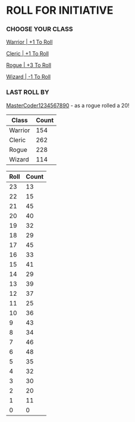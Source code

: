 # ROLL FOR INITIATIVE
### CHOOSE YOUR CLASS

[Warrior | +1 To Roll](https://github.com/benjaminsampica/benjaminsampica/issues/new?title=roll%7Cwarrior&body=Just+click+%27Submit+new+issue%27.)

[Cleric | +1 To Roll](https://github.com/benjaminsampica/benjaminsampica/issues/new?title=roll%7Ccleric&body=Just+click+%27Submit+new+issue%27.)

[Rogue | +3 To Roll](https://github.com/benjaminsampica/benjaminsampica/issues/new?title=roll%7Crogue&body=Just+click+%27Submit+new+issue%27.)

[Wizard | -1 To Roll](https://github.com/benjaminsampica/benjaminsampica/issues/new?title=roll%7Cwizard&body=Just+click+%27Submit+new+issue%27.)
### LAST ROLL BY
[MasterCoder1234567890](https://www.github.com/MasterCoder1234567890) - as a rogue rolled a 20!

|Class|Count|
|-|-|
|Warrior|154|
|Cleric|262|
|Rogue|228|
|Wizard|114|

|Roll|Count|
|-|-|
|23|13
|22|15
|21|45
|20|40
|19|32
|18|29
|17|45
|16|33
|15|41
|14|29
|13|39
|12|37
|11|25
|10|36
|9|43
|8|34
|7|46
|6|48
|5|35
|4|32
|3|30
|2|20
|1|11
|0|0
